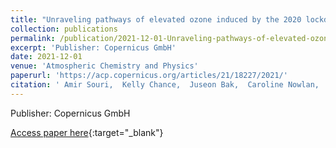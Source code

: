 ```yaml
---
title: "Unraveling pathways of elevated ozone induced by the 2020 lockdown in Europe by an observationally constrained regional model using TROPOMI"
collection: publications
permalink: /publication/2021-12-01-Unraveling-pathways-of-elevated-ozone-induced-by-the-2020-lockdown-in-Europe-by-an-observationally-constrained-regional-model-using-TROPOMI
excerpt: 'Publisher: Copernicus GmbH'
date: 2021-12-01
venue: 'Atmospheric Chemistry and Physics'
paperurl: 'https://acp.copernicus.org/articles/21/18227/2021/'
citation: ' Amir Souri,  Kelly Chance,  Juseon Bak,  Caroline Nowlan,  Gonzalo González,  Yeonjin Jung,  David Wong,  Jingqiu Mao,  Xiong Liu, &quot;Unraveling pathways of elevated ozone induced by the 2020 lockdown in Europe by an observationally constrained regional model using TROPOMI.&quot; Atmospheric Chemistry and Physics, 2021.'
---
```

Publisher: Copernicus GmbH

[Access paper here](https://acp.copernicus.org/articles/21/18227/2021/){:target="_blank"}
